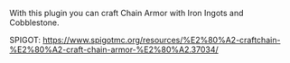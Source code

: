 With this plugin you can craft Chain Armor with Iron Ingots and Cobblestone.

SPIGOT: https://www.spigotmc.org/resources/%E2%80%A2-craftchain-%E2%80%A2-craft-chain-armor-%E2%80%A2.37034/
